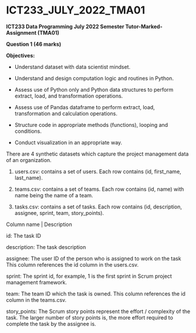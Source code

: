 # ICT233_JULY_2022_TMA01

**ICT233 Data Programming July 2022 Semester Tutor-Marked-Assignment (TMA01)**

**Question 1 (46 marks)**

**Objectives:**
+ Understand dataset with data scientist mindset.

+ Understand and design computation logic and routines in Python.

+ Assess use of Python only and Python data structures to perform extract, load, and transformation operations.

+ Assess use of Pandas dataframe to perform extract, load, transformation and calculation operations.

+ Structure code in appropriate methods (functions), looping and conditions.

+ Conduct visualization in an appropriate way.

There are 4 synthetic datasets which capture the project management data of an organization.

1. users.csv: contains a set of users. Each row contains (id, first_name, last_name).

2. teams.csv: contains a set of teams. Each row contains (id, name) with name being the name of a team.

3. tasks.csv: contains a set of tasks. Each row contains (id, description, assignee, sprint, team, story_points).

Column name | Description

id: The task ID

description: The task description

assignee: The user ID of the person who is assigned to work on the task This column references the id column in the users.csv.

sprint: The sprint id, for example, 1 is the first sprint in Scrum project management framework.

team: The team ID which the task is owned. This column references the id column in the teams.csv.

story_points: The Scrum story points represent the effort / complexity of the task. The larger number of story points is, the more effort required to complete the task by the assignee is.
